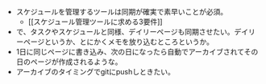 - スケジュールを管理するツールは同期が確実で素早いことが必須。
	- [[スケジュール管理ツールに求める3要件]]
- で、タスクやスケジュールと同様、デイリーページも同期させたい。デイリーページというか、とにかくメモを放り込むところというか。
- 1日に同じページに書き込み、次の日になったら自動でアーカイブされてその日のページが作成されるような。
- アーカイブのタイミングでgitにpushしときたい。
